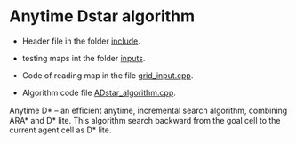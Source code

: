 # Anytime Dstar algorithm

* Header file in the folder [include](./include).
 
* testing maps int the folder [inputs](./inputs).

* Code of reading map in the file [grid_input.cpp](./include/grid_input.cpp).

* Algorithm code file [ADstar_algorithm.cpp](./ADstar_algorithm.cpp).


Anytime D* – an efﬁcient anytime, incremental search algorithm, combining ARA* and D* lite. This algorithm search backward from the goal cell to the current agent cell as D* lite.

